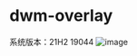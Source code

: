 # dwm-overlay
系统版本：21H2 19044
![image](https://github.com/LoxTus/dwm-overlay/blob/master/IMG_20220104_160036.jpg)
